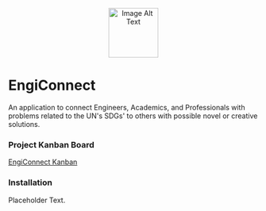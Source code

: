 <p align="center">
  <img src="https://github.com/sharoika/EngiConnect/assets/27317883/a1d4b78b-e4d4-4891-a777-2fd69c2c36ba" width="100" height="100" alt="Image Alt Text">
</p>

# EngiConnect
An application to connect Engineers, Academics, and Professionals with problems related to the UN's SDGs' to others with possible novel or creative solutions.

### Project Kanban Board
[EngiConnect Kanban](https://github.com/users/sharoika/projects/1/views/2)

### Installation

Placeholder Text. 
